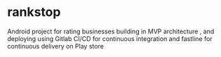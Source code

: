 # rankstop
Android project for rating businesses building in MVP architecture , and deploying using Gitlab CI/CD for continuous integration and fastline for continuous delivery on Play store
